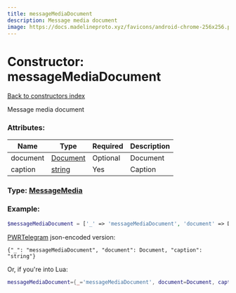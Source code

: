 ```yaml
---
title: messageMediaDocument
description: Message media document
image: https://docs.madelineproto.xyz/favicons/android-chrome-256x256.png
---
```

# Constructor: messageMediaDocument  
[Back to constructors index](index.md)



Message media document

### Attributes:

| Name     |    Type       | Required | Description |
|----------|---------------|----------|-------------|
|document|[Document](../types/Document.md) | Optional|Document|
|caption|[string](../types/string.md) | Yes|Caption|



### Type: [MessageMedia](../types/MessageMedia.md)


### Example:

```php
$messageMediaDocument = ['_' => 'messageMediaDocument', 'document' => Document, 'caption' => 'string'];
```  

[PWRTelegram](https://pwrtelegram.xyz) json-encoded version:

```
{"_": "messageMediaDocument", "document": Document, "caption": "string"}
```


Or, if you're into Lua:

```lua
messageMediaDocument={_='messageMediaDocument', document=Document, caption='string'}

```


